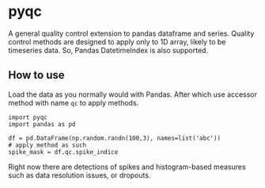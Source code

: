 # pyqc

A general quality control extension to pandas dataframe and series. Quality
control methods are designed to apply only to 1D array, likely to be timeseries
data. So, Pandas DatetimeIndex is also supported. 

## How to use
Load the data as you normally would with Pandas. After which use accessor
method with name `qc` to apply methods. 
```python3
import pyqc
import pandas as pd

df = pd.DataFrame(np.random.randn(100,3), names=list('abc'))
# apply method as such
spike_mask = df.qc.spike_indice
```
Right now there are detections of spikes and histogram-based measures such as
data resolution issues, or dropouts. 
